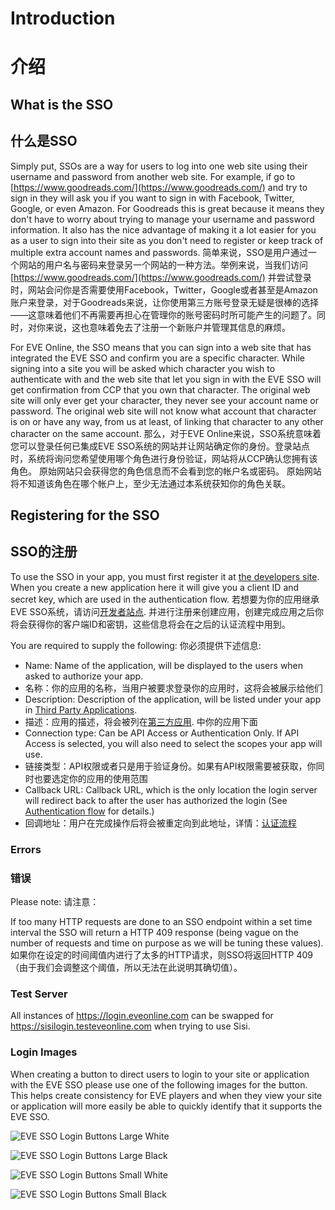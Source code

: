 # Introduction
# 介绍
## What is the SSO
## 什么是SSO
Simply put, SSOs are a way for users to log into one web site using their username and password from another web site. For example, if go to [https://www.goodreads.com/](https://www.goodreads.com/) and try to sign in they will ask you if you want to sign in with Facebook, Twitter, Google, or even Amazon. For Goodreads this is great because it means they don't have to worry about trying to manage your username and password information. It also has the nice advantage of making it a lot easier for you as a user to sign into their site as you don't need to register or keep track of multiple extra account names and passwords.
简单来说，SSO是用户通过一个网站的用户名与密码来登录另一个网站的一种方法。举例来说，当我们访问[https://www.goodreads.com/](https://www.goodreads.com/) 并尝试登录时，网站会问你是否需要使用Facebook，Twitter，Google或者甚至是Amazon账户来登录，对于Goodreads来说，让你使用第三方账号登录无疑是很棒的选择——这意味着他们不再需要再担心在管理你的账号密码时所可能产生的问题了。同时，对你来说，这也意味着免去了注册一个新账户并管理其信息的麻烦。

For EVE Online, the SSO means that you can sign into a web site that has integrated the EVE SSO and confirm you are a specific character. While signing into a site you will be asked which character you wish to authenticate with and the web site that let you sign in with the EVE SSO will get confirmation from CCP that you own that character. The original web site will only ever get your character, they never see your account name or password. The original web site will not know what account that character is on or have any way, from us at least, of linking that character to any other character on the same account.
那么，对于EVE Online来说，SSO系统意味着您可以登录任何已集成EVE SSO系统的网站并让网站确定你的身份。登录站点时，系统将询问您希望使用哪个角色进行身份验证，网站将从CCP确认您拥有该角色。 原始网站只会获得您的角色信息而不会看到您的帐户名或密码。 原始网站将不知道该角色在哪个帐户上，至少无法通过本系统获知你的角色关联。

## Registering for the SSO
## SSO的注册
To use the SSO in your app, you must first register it at [the developers site](https://developers.eveonline.com/). When you create a new application here it will give you a client ID and secret key, which are used in the authentication flow.
若想要为你的应用继承EVE SSO系统，请访问[开发者站点](https://developers.eveonline.com/). 并进行注册来创建应用，创建完成应用之后你将会获得你的客户端ID和密钥，这些信息将会在之后的认证流程中用到。

You are required to supply the following:
你必须提供下述信息:
- Name: Name of the application, will be displayed to the users when asked to authorize your app.
- 名称：你的应用的名称，当用户被要求登录你的应用时，这将会被展示给他们
- Description: Description of the application, will be listed under your app in [Third Party Applications](https://community.eveonline.com/support/third-party-applications/).
- 描述：应用的描述，将会被列在[第三方应用](https://community.eveonline.com/support/third-party-applications/). 中你的应用下面
- Connection type: Can be API Access or Authentication Only. If API Access is selected, you will also need to select the scopes your app will use.
- 链接类型：API权限或者只是用于验证身份。如果有API权限需要被获取，你同时也要选定你的应用的使用范围
- Callback URL: Callback URL, which is the only location the login server will redirect back to after the user has authorized the login (See [Authentication flow](authentication.md) for details.)
- 回调地址：用户在完成操作后将会被重定向到此地址，详情：[认证流程](authentication.md)

### Errors
### 错误
Please note:
请注意：

If too many HTTP requests are done to an SSO endpoint within a set time interval the SSO will return a HTTP 409 response (being vague on the number of requests and time on purpose as we will be tuning these values).
如果你在设定的时间阈值内进行了太多的HTTP请求，则SSO将返回HTTP 409（由于我们会调整这个阈值，所以无法在此说明其确切值）。

### Test Server
All instances of https://login.eveonline.com can be swapped for https://sisilogin.testeveonline.com when trying to use Sisi.

### Login Images
When creating a button to direct users to login to your site or application with the EVE SSO please use one of the following images for the button. This helps create consistency for EVE players and when they view your site or application will more easily be able to quickly identify that it supports the EVE SSO.

![EVE SSO Login Buttons Large White](https://web.ccpgamescdn.com/eveonlineassets/developers/eve-sso-login-white-large.png)

![EVE SSO Login Buttons Large Black](https://web.ccpgamescdn.com/eveonlineassets/developers/eve-sso-login-black-large.png)

![EVE SSO Login Buttons Small White](https://web.ccpgamescdn.com/eveonlineassets/developers/eve-sso-login-white-small.png)

![EVE SSO Login Buttons Small Black](https://web.ccpgamescdn.com/eveonlineassets/developers/eve-sso-login-black-small.png)
